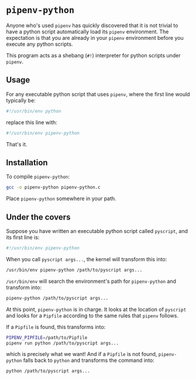 # `pipenv-python`

Anyone who's used `pipenv` has quickly discovered that it is not trivial to have a python script automatically load its `pipenv` environment. The expectation is that you are already in your `pipenv` environment before you execute any python scripts.

This program acts as a shebang (`#!`) interpreter for python scripts under `pipenv`.


## Usage

For any executable python script that uses `pipenv`, where the first line would typically be:

```bash
#!/usr/bin/env python
```

replace this line with:
```bash
#!/usr/bin/env pipenv-python
```

That's it.


## Installation

To compile `pipenv-python`:

```bash
gcc -o pipenv-python pipenv-python.c
```

Place `pipenv-python` somewhere in your path.


## Under the covers

Suppose you have written an executable python script called `pyscript`, and its first line is:

```bash
#!/usr/bin/env pipenv-python
```

When you call `pyscript args...`, the kernel will transform this into:

```bash
/usr/bin/env pipenv-python /path/to/pyscript args...
```

`/usr/bin/env` will search the environment's path for `pipenv-python` and transform into:

```bash
pipenv-python /path/to/pyscript args...
```

At this point, `pipenv-python` is in charge. It looks at the location of `pyscript` and looks for a `Pipfile` according to the same rules that `pipenv` follows.

If a `Pipfile` is found, this transforms into:

```bash
PIPENV_PIPFILE=/path/to/Pipfile
pipenv run python /path/to/pyscript args...
```

which is precisely what we want!  And if a `Pipfile` is not found, `pipenv-python` falls back to `python` and transforms the command into:

```bash
python /path/to/pyscript args...
```

